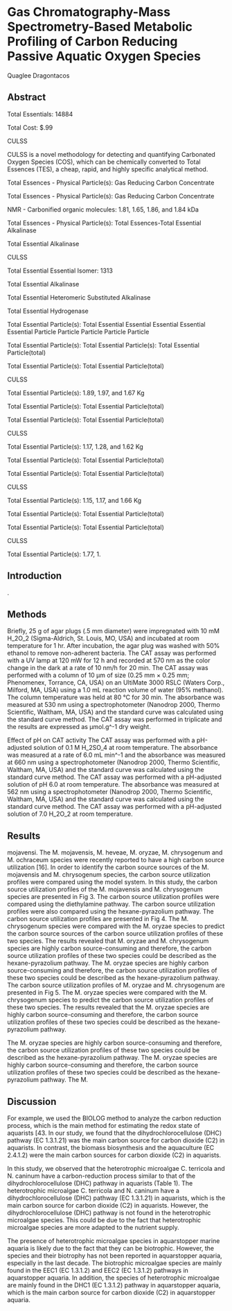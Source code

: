 # Gas Chromatography-Mass Spectrometry-Based Metabolic Profiling of Carbon Reducing Passive Aquatic Oxygen Species
Quaglee Dragontacos


## Abstract

Total Essentials: 14884

Total Cost: $.99

CULSS

CULSS is a novel methodology for detecting and quantifying Carbonated Oxygen Species (COS), which can be chemically converted to Total Essences (TES), a cheap, rapid, and highly specific analytical method.

Total Essences - Physical Particle(s): Gas Reducing Carbon Concentrate

Total Essences - Physical Particle(s): Gas Reducing Carbon Concentrate

NMR - Carbonified organic molecules: 1.81, 1.65, 1.86, and 1.84 kDa

Total Essences - Physical Particle(s): Total Essences-Total Essential Alkalinase

Total Essential Alkalinase

CULSS

Total Essential Essential Isomer: 1313

Total Essential Alkalinase

Total Essential Heteromeric Substituted Alkalinase

Total Essential Hydrogenase

Total Essential Particle(s): Total Essential Essential Essential Essential Essential Particle Particle Particle Particle Particle

Total Essential Particle(s): Total Essential Particle(s): Total Essential Particle(total)

Total Essential Particle(s): Total Essential Particle(total)

CULSS

Total Essential Particle(s): 1.89, 1.97, and 1.67 Kg

Total Essential Particle(s): Total Essential Particle(total)

Total Essential Particle(s): Total Essential Particle(total)

CULSS

Total Essential Particle(s): 1.17, 1.28, and 1.62 Kg

Total Essential Particle(s): Total Essential Particle(total)

Total Essential Particle(s): Total Essential Particle(total)

CULSS

Total Essential Particle(s): 1.15, 1.17, and 1.66 Kg

Total Essential Particle(s): Total Essential Particle(total)

Total Essential Particle(s): Total Essential Particle(total)

CULSS

Total Essential Particle(s): 1.77, 1.


## Introduction
.


## Methods
Briefly, 25 g of agar plugs (.5 mm diameter) were impregnated with 10 mM H_2O_2 (Sigma-Aldrich, St. Louis, MO, USA) and incubated at room temperature for 1 hr. After incubation, the agar plug was washed with 50% ethanol to remove non-adherent bacteria. The CAT assay was performed with a UV lamp at 120 mW for 12 h and recorded at 570 nm as the color change in the dark at a rate of 10 nm/h for 20 min. The CAT assay was performed with a column of 10 µm of size (0.25 mm × 0.25 mm; Phenomenex, Torrance, CA, USA) on an UltiMate 3000 RSLC (Waters Corp., Milford, MA, USA) using a 1.0 mL reaction volume of water (95% methanol). The column temperature was held at 80 °C for 30 min. The absorbance was measured at 530 nm using a spectrophotometer (Nanodrop 2000, Thermo Scientific, Waltham, MA, USA) and the standard curve was calculated using the standard curve method. The CAT assay was performed in triplicate and the results are expressed as µmol.g^-1 dry weight.

Effect of pH on CAT activity
The CAT assay was performed with a pH-adjusted solution of 0.1 M H_2SO_4 at room temperature. The absorbance was measured at a rate of 6.0 mL min^-1 and the absorbance was measured at 660 nm using a spectrophotometer (Nanodrop 2000, Thermo Scientific, Waltham, MA, USA) and the standard curve was calculated using the standard curve method. The CAT assay was performed with a pH-adjusted solution of pH 6.0 at room temperature. The absorbance was measured at 562 nm using a spectrophotometer (Nanodrop 2000, Thermo Scientific, Waltham, MA, USA) and the standard curve was calculated using the standard curve method. The CAT assay was performed with a pH-adjusted solution of 7.0 H_2O_2 at room temperature.


## Results
mojavensi. The M. mojavensis, M. heveae, M. oryzae, M. chrysogenum and M. ochraceum species were recently reported to have a high carbon source utilization [16]. In order to identify the carbon source sources of the M. mojavensis and M. chrysogenum species, the carbon source utilization profiles were compared using the model system. In this study, the carbon source utilization profiles of the M. mojavensis and M. chrysogenum species are presented in Fig 3. The carbon source utilization profiles were compared using the diethylamine pathway. The carbon source utilization profiles were also compared using the hexane-pyrazolium pathway. The carbon source utilization profiles are presented in Fig 4. The M. chrysogenum species were compared with the M. oryzae species to predict the carbon source sources of the carbon source utilization profiles of these two species. The results revealed that M. oryzae and M. chrysogenum species are highly carbon source-consuming and therefore, the carbon source utilization profiles of these two species could be described as the hexane-pyrazolium pathway. The M. oryzae species are highly carbon source-consuming and therefore, the carbon source utilization profiles of these two species could be described as the hexane-pyrazolium pathway. The carbon source utilization profiles of M. oryzae and M. chrysogenum are presented in Fig 5. The M. oryzae species were compared with the M. chrysogenum species to predict the carbon source utilization profiles of these two species. The results revealed that the M. oryzae species are highly carbon source-consuming and therefore, the carbon source utilization profiles of these two species could be described as the hexane-pyrazolium pathway.

The M. oryzae species are highly carbon source-consuming and therefore, the carbon source utilization profiles of these two species could be described as the hexane-pyrazolium pathway. The M. oryzae species are highly carbon source-consuming and therefore, the carbon source utilization profiles of these two species could be described as the hexane-pyrazolium pathway. The M.


## Discussion
For example, we used the BIOLOG method to analyze the carbon reduction process, which is the main method for estimating the redox state of aquarists [43. In our study, we found that the dihydrochlorocellulose (DHC) pathway (EC 1.3.1.21) was the main carbon source for carbon dioxide (C2) in aquarists. In contrast, the biomass biosynthesis and the aquaculture (EC 2.4.1.2) were the main carbon sources for carbon dioxide (C2) in aquarists.

In this study, we observed that the heterotrophic microalgae C. terricola and N. caninum have a carbon-reduction process similar to that of the dihydrochlorocellulose (DHC) pathway in aquarists (Table 1). The heterotrophic microalgae C. terricola and N. caninum have a dihydrochlorocellulose (DHC) pathway (EC 1.3.1.21) in aquarists, which is the main carbon source for carbon dioxide (C2) in aquarists. However, the dihydrochlorocellulose (DHC) pathway is not found in the heterotrophic microalgae species. This could be due to the fact that heterotrophic microalgae species are more adapted to the nutrient supply.

The presence of heterotrophic microalgae species in aquarstopper marine aquaria is likely due to the fact that they can be biotrophic. However, the species and their biotrophy has not been reported in aquarstopper aquaria, especially in the last decade. The biotrophic microalgae species are mainly found in the EEC1 (EC 1.3.1.2) and EEC2 (EC 1.3.1.2) pathways in aquarstopper aquaria. In addition, the species of heterotrophic microalgae are mainly found in the DHC1 (EC 1.3.1.2) pathway in aquarstopper aquaria, which is the main carbon source for carbon dioxide (C2) in aquarstopper aquaria.

